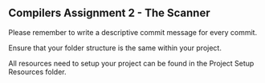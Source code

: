 **Compilers Assignment 2 - The Scanner**
-
Please remember to write a descriptive commit message for every commit.

Ensure that your folder structure is the same within your project.

All resources need to setup your project can be found in the Project Setup Resources folder.